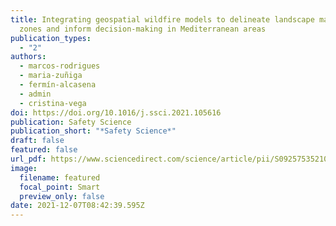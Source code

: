 ```yaml
---
title: Integrating geospatial wildfire models to delineate landscape management
  zones and inform decision-making in Mediterranean areas
publication_types:
  - "2"
authors:
  - marcos-rodrigues
  - maria-zuñiga
  - fermín-alcasena
  - admin
  - cristina-vega
doi: https://doi.org/10.1016/j.ssci.2021.105616
publication: Safety Science
publication_short: "*Safety Science*"
draft: false
featured: false
url_pdf: https://www.sciencedirect.com/science/article/pii/S0925753521004562?via%3Dihub
image:
  filename: featured
  focal_point: Smart
  preview_only: false
date: 2021-12-07T08:42:39.595Z
---
```

